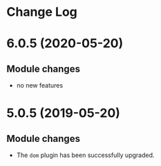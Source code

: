 # Change Log

6.0.5 (2020-05-20)
===============================

Module changes
--------------

* no new features

5.0.5 (2019-05-20)
===============================

Module changes
--------------

* The `dom` plugin has been successfully upgraded.
